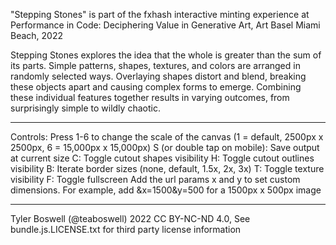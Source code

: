 "Stepping Stones" is part of the fxhash interactive minting experience at Performance in Code: Deciphering Value in Generative Art, Art Basel Miami Beach, 2022

Stepping Stones explores the idea that the whole is greater than the sum of its parts. Simple patterns, shapes, textures, and colors are arranged in randomly selected ways. Overlaying shapes distort and blend, breaking these objects apart and causing complex forms to emerge. Combining these individual features together results in varying outcomes, from surprisingly simple to wildly chaotic.

---------------

Controls:
Press 1-6 to change the scale of the canvas (1 = default, 2500px x 2500px, 6 = 15,000px x 15,000px)
S (or double tap on mobile): Save output at current size
C: Toggle cutout shapes visibility
H: Toggle cutout outlines visibility
B: Iterate border sizes (none, default, 1.5x, 2x, 3x)
T: Toggle texture visibility
F: Toggle fullscreen
Add the url params x and y to set custom dimensions. For example, add &x=1500&y=500 for a 1500px x 500px image

---------------

Tyler Boswell (@teaboswell) 2022
CC BY-NC-ND 4.0, See bundle.js.LICENSE.txt for third party license information
